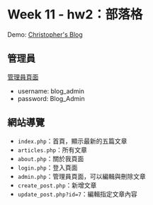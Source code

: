# Week 11 - hw2：部落格

Demo: [Christopher's Blog](http://mentor-program.co/mtr04group2/Christopher/week11/blog/)

## 管理員

[管理員頁面](http://mentor-program.co/mtr04group2/Christopher/week11/blog/admin.php)

* username: blog_admin
* password: Blog_Admin

## 網站導覽

* `index.php`：首頁，顯示最新的五篇文章
* `articles.php`：所有文章
* `about.php`：關於我頁面
* `login.php`：登入頁面
* `admin.php`：管理員頁面，可以編輯與刪除文章
* `create_post.php`：新增文章
* `update_post.php?id=7`：編輯指定文章內容
